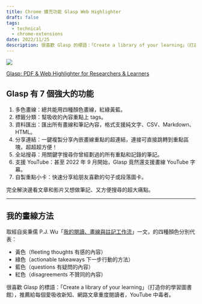 ```yaml
---
title: Chrome 擴充功能 Glasp Web Highlighter
draft: false
tags:
  - technical
  - chrome-extensions
date: 2022/11/25
description: 很喜歡 Glasp 的標語：「Create a library of your learning」（打造你的學習圖書館），推薦給每個愛吸收新知、網路文章重度閱讀者，YouTube 中毒者。
---
```

![](https://glasp.co/_next/image?url=%2Fimages%2Ficons%2Ffeature_highlight.webp&w=640&q=75)

[Glasp: PDF & Web Highlighter for Researchers & Learners](https://glasp.co/)

## Glasp 有 7 個強大的功能

1. 多色畫線：總共能用四種顏色畫線，紅綠黃藍。
2. 標籤分類：幫吸收的內容重點上 tags。
3. 資料匯出：匯出所有畫線和筆記內容，格式支援純文字、CSV、Markdown、HTML。
4. 分享連結：一鍵複製分享內嵌畫線重點的超連結，連接可直接跳轉到重點區塊，超超超方便！
5. 全站搜尋：用關鍵字搜尋你曾經劃過的所有重點和記錄的筆記。
6. 支援 YouTube：甚至 2022 年 9 月開始，Glasp 竟然還支援畫線 YouTube 字幕。
7. 自製重點小卡：快速分享給朋友喜歡的句子或段落圖卡。

完全解決邊看文章和影片又想做筆記、又方便搜尋的超大痛點。

---
## 我的畫線方法

取經自吳秉儒 P.J. Wu「[我的閱讀、畫線與註記工作流](https://notes.pinchlime.com/notes/workflows/my-highlighting-and-annotating-workflow/)」一文，的四種顏色分別代表：

- 黃色（fleeting thoughts 有感的內容）
- 綠色（actionable takeaways 下一步行動的方法）
- 藍色（questions 有疑問的內容）
- 紅色（disagreements 不贊同的內容）

很喜歡 Glasp 的標語：「Create a library of your learning」（打造你的學習圖書館），推薦給每個愛吸收新知、網路文章重度閱讀者，YouTube 中毒者。